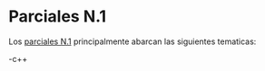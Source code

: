 # Parciales N.1

Los [parciales N.1](https://sophia.javeriana.edu.co/programacion/parciales?anio_acad=All&field_periodo_academico_target_id=All&field_asignatura_target_id=14&field_numero_de_parcial_target_id=11) principalmente abarcan las siguientes tematicas:

-c++
